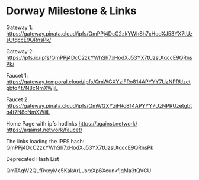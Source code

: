 # Dorway Milestone & Links


Gateway 1:
https://gateway.pinata.cloud/ipfs/QmPPj4DcC2zkYWhSh7xHodXJ53YX7tUzsUtqccE9QRnsPk/

Gateway 2:
https://ipfs.io/ipfs/QmPPj4DcC2zkYWhSh7xHodXJ53YX7tUzsUtqccE9QRnsPk/

Faucet 1:
https://gateway.temporal.cloud/ipfs/QmWGXYziFRo814APYYY7UzNPRUzetgbtq4t7N8cNmXWjjL

Faucet 2:
https://gateway.pinata.cloud/ipfs/QmWGXYziFRo814APYYY7UzNPRUzetgbtq4t7N8cNmXWjjL

Home Page with ipfs hotlinks
https://against.network/
https://against.network/faucet/


The links loading the IPFS hash: QmPPj4DcC2zkYWhSh7xHodXJ53YX7tUzsUtqccE9QRnsPk

Deprecated Hash List

QmTAqW2QLfRvxyMc5KakArLJsrxXp6XcunkfjqMa3tQVCU
